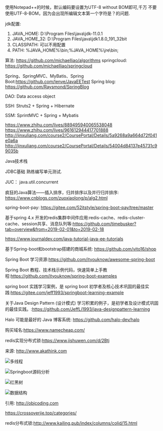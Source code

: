 使用Notepad++的时候，默认编码要设置为UTF-8 without BOM即可,千万
不要使用UTF-8-BOM，因为会出现所编辑文本第一个字符是？的问题.

jdk配置: 

1. JAVA_HOME: D:\Program Files\java\jdk-11.0.1
2. JAVA_HOME_32: D:\Program Files\java\jdk1.8.0_191_32bit
3. CLASSPATH: 可以不用配置
4. PATH: %JAVA_HOME%\bin;%JAVA_HOME%\jre\bin;

算法: https://github.com/michaelliao/algorithms
springcloud: https://github.com/michaelliao/springcloud

Spring、SpringMVC、MyBatis、Spring Boot:https://github.com/lenve/JavaEETest
Spring blog: https://github.com/Raysmond/SpringBlog

DAO: Data access object

SSH: Struts2 + Spring + Hibernate

SSM: SprintMVC + Spring + Mybatis

https://www.zhihu.com/lives/889495940065538048
https://www.zhihu.com/lives/961612944417701888
http://jinxuliang.com/course2/CoursePortal/Details/5a9268a9a664d72f041e0a6a
http://jinxuliang.com/course2/CoursePortal/Details/54004d84137e45731c99035b

Java技术栈

JDBC基础
熟练编写单元测试.

JUC： java.util.concurrent

疯狂的Java算法——插入排序，归并排序以及并行归并排序:
https://www.cnblogs.com/zuoxiaolong/p/alg2.html

spring-boot-pay: https://gitee.com/52itstyle/spring-boot-pay/tree/master

基于spring 4.x 开发的redis集群中间件应用:redis-cache、redis-cluster-cache、session共享、消息队列等:https://github.com/timebusker?tab=overview&from=2019-02-01&to=2019-02-18

https://www.journaldev.com/java-tutorial-java-ee-tutorials

基于Spring-boot和bootstrap搭建的商城系统: https://github.com/vito16/shop

Spring Boot 学习资源:https://github.com/ityouknow/awesome-spring-boot


Spring Boot 教程、技术栈示例代码，快速简单上手教程:https://github.com/ityouknow/spring-boot-examples

spring boot 实践学习案例，是 spring boot 初学者及核心技术巩固的最佳实践:https://gitee.com/jeff1993/springboot-learning-example

关于Java Design Pattern (设计模式) 学习积累的例子，是初学者及设计模式巩固的最佳实践。:https://github.com/JeffLi1993/java-designpattern-learning

Halo 可能是最好的 Java 博客系统: https://github.com/halo-dev/halo

购买域名:https://www.namecheap.com/

redis实现分布式锁:https://www.jishuwen.com/d/2Btj

来源: http://www.akathink.com

![多线程](http://ifeve.com/java-concurrency-thread-directory/)

![Springboot源码分析](http://fangjian0423.github.io)

![红黑树](https://www.coursera.org/lecture/algorithms-part1/red-black-bsts-GZe13)

![数据结构](http://www.xuetangx.com/)


引用: http://objcoding.com

https://crossoverjie.top/categories/

redis分布式锁:http://www.kailing.pub/index/columns/colid/15.html